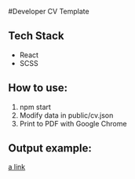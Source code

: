 #Developer CV Template

## Tech Stack
- React
- SCSS

## How to use:
1) npm start
2) Modify data in public/cv.json
3) Print to PDF with Google Chrome

## Output example:
[a link](https://github.com/EyalPerry/dev-cv/blob/master/output-example.pdf)
